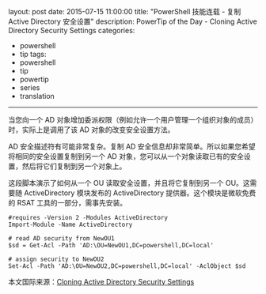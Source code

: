 ﻿layout: post
date: 2015-07-15 11:00:00
title: "PowerShell 技能连载 - 复制 Active Directory 安全设置"
description: PowerTip of the Day - Cloning Active Directory Security Settings
categories:
- powershell
- tip
tags:
- powershell
- tip
- powertip
- series
- translation
---
当您向一个 AD 对象增加委派权限（例如允许一个用户管理一个组织对象的成员）时，实际上是调用了该 AD 对象的改变安全设置方法。

AD 安全描述符有可能非常复杂。复制 AD 安全信息却非常简单。所以如果您希望将相同的安全设置复制到另一个 AD 对象，您可以从一个对象读取已有的安全设置，然后将它们复制到另一个对象上。

这段脚本演示了如何从一个 OU 读取安全设置，并且将它复制到另一个 OU。这需要随 ActiveDirectory 模块发布的 ActiveDirectory 提供器。这个模块是微软免费的 RSAT 工具的一部分，需事先安装。

    #requires -Version 2 -Modules ActiveDirectory
    Import-Module -Name ActiveDirectory
    
    # read AD security from NewOU1
    $sd = Get-Acl -Path 'AD:\OU=NewOU1,DC=powershell,DC=local'
    
    # assign security to NewOU2
    Set-Acl -Path 'AD:\OU=NewOU2,DC=powershell,DC=local' -AclObject $sd

<!--more-->
本文国际来源：[Cloning Active Directory Security Settings](http://community.idera.com/powershell/powertips/b/tips/posts/cloning-active-directory-security-settings)
